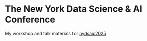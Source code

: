 # The New York Data Science & AI Conference

My workshop and talk materials for [nydsaic2025](https://rstats.ai/nyc#agenda)
